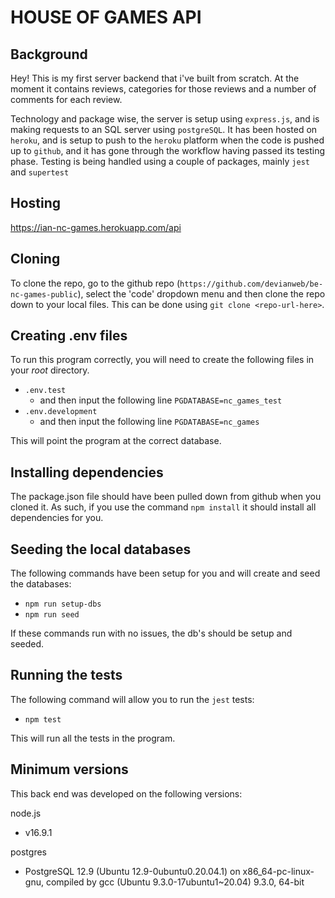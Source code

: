 # HOUSE OF GAMES API

## Background

Hey! This is my first server backend that i've built from scratch. At the moment it contains reviews, categories for those reviews and a number of comments for each review.

Technology and package wise, the server is setup using `express.js`, and is making requests to an SQL server using `postgreSQL`. It has been hosted on `heroku`, and is setup to push to the `heroku` platform when the code is pushed up to `github`, and it has gone through the workflow having passed its testing phase. Testing is being handled using a couple of packages, mainly `jest` and `supertest`

## Hosting

https://ian-nc-games.herokuapp.com/api

## Cloning

To clone the repo, go to the github repo (`https://github.com/devianweb/be-nc-games-public`), select the 'code' dropdown menu and then clone the repo down to your local files. This can be done using `git clone <repo-url-here>`.

## Creating .env files

To run this program correctly, you will need to create the following files in your _root_ directory.

- `.env.test`
  - and then input the following line `PGDATABASE=nc_games_test`
- `.env.development`
  - and then input the following line `PGDATABASE=nc_games`

This will point the program at the correct database.

## Installing dependencies

The package.json file should have been pulled down from github when you cloned it. As such, if you use the command `npm install` it should install all dependencies for you.

## Seeding the local databases

The following commands have been setup for you and will create and seed the databases:

- `npm run setup-dbs`
- `npm run seed`

If these commands run with no issues, the db's should be setup and seeded.

## Running the tests

The following command will allow you to run the `jest` tests:

- `npm test`

This will run all the tests in the program.

## Minimum versions

This back end was developed on the following versions:

node.js

- v16.9.1

postgres

- PostgreSQL 12.9 (Ubuntu 12.9-0ubuntu0.20.04.1) on x86_64-pc-linux-gnu, compiled by gcc (Ubuntu 9.3.0-17ubuntu1~20.04) 9.3.0, 64-bit
